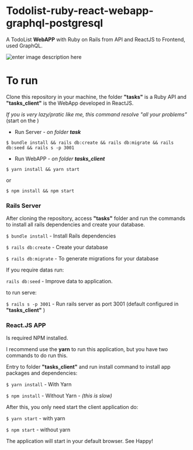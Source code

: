
# Todolist-ruby-react-webapp-graphql-postgresql
A TodoList **WebAPP** with Ruby on Rails from API and ReactJS to Frontend, used GraphQL.

![enter image description here](https://i.ibb.co/K0qqSnf/ezgif-com-video-to-gif.gif)

# To run

Clone this repository in your machine, the folder **"tasks"** is a Ruby API and **"tasks_client"** is the WebApp developed in ReactJS.

*If you is very lazy/pratic like me, this command resolve "all your problems"*
(start on the )

 - Run Server - *on folder **task***
 
`$ bundle install && rails db:create && rails db:migrate && rails db:seed && rails s -p 3001`

- Run WebAPP - *on folder **tasks_client***

`$ yarn install && yarn start` 

or

 `$ npm install && npm start`

### Rails Server

After cloning the repository, access **"tasks"** folder and run the commands to install all rails dependencies and create your database.

`$ bundle install` - Install Rails dependencies

`$ rails db:create` - Create your database

`$ rails db:migrate` - To generate migrations for your database

If you require datas run:

`rails db:seed` - Improve data to application.

to run serve:

`$ rails s -p 3001` - Run rails server as port 3001 (default configured in **"tasks_client"** )

### React.JS APP
Is required NPM installed.

I recommend use the **yarn** to run this application, but you have two commands to do run this.

Entry to folder **"tasks_client"** and run install command to install app packages and dependencies:

`$ yarn install` - With Yarn

`$ npm install` - Without Yarn - *(this is slow)*

After this, you only need start the client application do:

`$ yarn start` - with yarn

`$ npm start` - without yarn

The application will start in your default browser.  See Happy!

